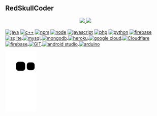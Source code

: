 ## RedSkullCoder
<div align="center">
  <a href="https://github.com/RedSkullCoder">
  <img height="180em" src="https://github-readme-stats.vercel.app/api?username=RedSkullCoder&show_icons=true&theme=dark&include_all_commits=true&count_private=true"/>
  <img height="175em" src="https://github-readme-stats.vercel.app/api/top-langs/?username=RedSkullCoder&layout=compact&langs_count=7&theme=dark"/>
</div>
<div style="display: inline_block"><br>
  <img align="center" alt="java" height="20" width="70" src="https://img.shields.io/badge/Java-ED8B00?style=for-the-badge&logo=java&logoColor=white">

  <img align="center" alt="c++" height="20" width="70" src="https://img.shields.io/badge/C%2B%2B-00599C?style=for-the-badge&logo=c%2B%2B&logoColor=white">
  <img align="center" alt="npm" height="20" width="70" src="https://img.shields.io/badge/npm-CB3837?style=for-the-badge&logo=npm&logoColor=white">

  <img align="center" alt="node" height="20" width="70" src="https://img.shields.io/badge/Node.js-339933?style=for-the-badge&logo=nodedotjs&logoColor=white">

  
  <img align="center" alt="javascript" height="20" width="70" src="https://img.shields.io/badge/JavaScript-323330?style=for-the-badge&logo=javascript&logoColor=F7DF1E">

  <img align="center" alt="php" height="20" width="70" src="https://img.shields.io/badge/PHP-777BB4?style=for-the-badge&logo=php&logoColor=white">

  <img align="center" alt="python" height="20" width="70" src="https://img.shields.io/badge/Python-FFD43B?style=for-the-badge&logo=python&logoColor=darkgreen">

<img align="center" alt="firebase" height="20" width="70" src="https://img.shields.io/badge/firebase-ffca28?style=for-the-badge&logo=firebase&logoColor=black">

<img align="center" alt="sqlite" height="20" width="70" src="https://img.shields.io/badge/SQLite-07405E?style=for-the-badge&logo=sqlite&logoColor=white">

<img align="center" alt="mysql" height="20" width="70" src="https://img.shields.io/badge/MySQL-005C84?style=for-the-badge&logo=mysql&logoColor=white">

<img align="center" alt="mongodb" height="20" width="70" src="https://img.shields.io/badge/MongoDB-4EA94B?style=for-the-badge&logo=mongodb&logoColor=white">

<img align="center" alt="heroku" height="20" width="70" src="https://img.shields.io/badge/Heroku-430098?style=for-the-badge&logo=heroku&logoColor=white">

<img align="center" alt="google cloud" height="20" width="70" src="https://img.shields.io/badge/Google_Cloud-4285F4?style=for-the-badge&logo=google-cloud&logoColor=white">

<img align="center" alt="Cloudflare" height="20" width="70" src="https://img.shields.io/badge/Cloudflare-F38020?style=for-the-badge&logo=Cloudflare&logoColor=white">

<img align="center" alt="firebase" height="20" width="70" src="https://img.shields.io/badge/Amazon_AWS-FF9900?style=for-the-badge&logo=amazonaws&logoColor=white">


  <img align="center" alt="GIT" height="20" width="70" src="https://img.shields.io/badge/GIT-E44C30?style=for-the-badge&logo=git&logoColor=white">

<img align="center" alt="android studio" height="20" width="70" src="https://img.shields.io/badge/Android_Studio-3DDC84?style=for-the-badge&logo=android-studio&logoColor=white">

<img align="center" alt="arduino" height="20" width="70" src="https://img.shields.io/badge/Arduino_IDE-00979D?style=for-the-badge&logo=arduino&logoColor=white">


 
<div> 
  
  ![Snake animation](https://github.com/rafaballerini/rafaballerini/blob/output/github-contribution-grid-snake.svg)
 
</div>
